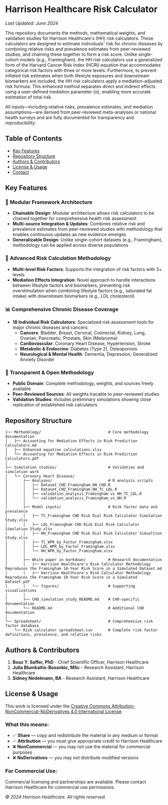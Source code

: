 # Harrison Healthcare Risk Calculator

*Last Updated: June 2024*

This repository documents the methods, mathematical weights, and validation studies for Harrison Healthcare's (HH) risk calculators. These calculators are designed to estimate individuals' risk for chronic diseases by combining relative risks and prevalence estimates from peer-reviewed studies, and chaining these together to form a risk score. Unlike single-cohort models (e.g., Framingham), the HH risk calculators use a generalized form of the Harvard Cancer Risk Index (HCRI) equation that accommodates categorical risk factors with three or more levels. Furthermore, to prevent inflated risk estimates when both lifestyle exposures and downstream biomarkers are included, the HH risk calculators apply a mediation-adjusted risk formula. This enhanced method separates direct and indirect effects using a user-defined mediation parameter (α), enabling more accurate estimation of total risk.

All inputs—including relative risks, prevalence estimates, and mediation assumptions—are derived from peer-reviewed meta-analyses or national health surveys and are fully documented for transparency and reproducibility.

## Table of Contents

- [Key Features](#key-features)
- [Repository Structure](#repository-structure)
- [Authors & Contributors](#authors--contributors)
- [License & Usage](#license--usage)
- [Contact](#contact)

## Key Features

### 🔧 **Modular Framework Architecture**
- **Chainable Design**: Modular architecture allows risk calculators to be chained together for comprehensive health risk assessment
- **Multi-source Integration & Updates**: Combines relative risk and prevalence estimates from peer-reviewed studies with methodology that enables continuous updates as new evidence emerges
- **Generalizable Design**: Unlike single-cohort datasets (e.g., Framingham), methodology can be applied across diverse populations

### 🧬 **Advanced Risk Calculation Methodology**
- **Multi-level Risk Factors**: Supports the integration of risk factors with 3+ levels
- **Mediation Effects Integration**: Novel approach to handle interactions between lifestyle factors and biomarkers, preventing risk overstimulation when combining lifestyle factors (e.g., saturated fat intake) with downstream biomarkers (e.g., LDL cholesterol)

### 📊 **Comprehensive Chronic Disease Coverage**
- **18 Individual Risk Calculators**: Specialized risk assessment tools for major chronic diseases and cancers:
  - **Cancers**: Bladder, Breast, Cervical, Colorectal, Kidney, Lung, Ovarian, Pancreatic, Prostate, Skin (Melanoma)
  - **Cardiovascular**: Coronary Heart Disease, Hypertension, Stroke
  - **Metabolic & Endocrine**: Diabetes (Type 2), Osteoporosis
  - **Neurological & Mental Health**: Dementia, Depression, Generalized Anxiety Disorder

### 🔬 **Transparent & Open Methodology**
- **Public Domain**: Complete methodology, weights, and sources freely available
- **Peer-Reviewed Sources**: All weights tracable to peer-reviewed studies
- **Validation Studies**: Includes preliminary simulations showing close replication of established risk calculators

## Repository Structure

```
├── Methodology/                              # Core methodology documentation
│   ├── Accounting for Mediation Effects in Risk Prediction Calculators.md
│   ├── Enhanced equation calculations.xlsx
│   └── Accounting for Mediation Effects in Risk Prediction Calculators.pdf
│
├── Simulation studies/                       # Validation and simulation work
│   └── Coronary Heart Disease/
│       ├── Analyses/                         # R analysis scripts
│       │   ├── Dataset_CHD_Framingham_HH_CHD.R
│       │   ├── Dataset_CHD_Framingham_HH_TC_LDL.R
│       │   ├── validation_analysis_Framingham vs HH_TC_LDL.R
│       │   └── validation_analysis_Framingham_vs_HH.R
│       │
│       ├── Model inputs/                     # Risk factor data and prevalence
│       │   ├── TC_Framingham CHD Risk Dial Risk Calculator Simulation Study.xlsx
│       │   ├── LDL_Framingham CHD Risk Dial Risk Calculator Simulation Study.xlsx
│       │   ├── HH_Framingham CHD Risk Dial Risk Calculator Simualtion Study.xlsx
│       │   ├── TC_WPR_by_Factor_Framingham.xlsx
│       │   ├── LDL_WPR_by_Factor_Framingham.xlsx
│       │   └── HH_WPR_by_Factor_Framingham.xlsx
│       │
│       ├── White paper in markdown/          # Research documentation
│       │   ├── Harrison Healthcare's Risk Calculator Methodology Reproduces the Framingham 10-Year Risk Score in a Simulated Dataset.md
│       │   ├── Harrison Healthcare's Risk Calculator Methodology Reproduces the Framingham 10-Year Risk Score in a Simulated Dataset.pdf
│       │   └── figures/                      # Supporting visualizations
│       │
│       ├── CHD_simulation_study_README.md    # CHD-specific documentation
│       └── README.md                         # Additional CHD documentation
│
└── Spreadsheet/                              # Comprehensive risk factor database
    └── Risk calculator spreadsheet.csv       # Complete risk factor definitions, prevalence, and relative risks
```

## Authors & Contributors

1. **Boaz Y. Saffer, PhD** - Chief Scientific Officer, Harrison Healthcare  
2. **Julia Blumkaitis-Bosankic, MSc** - Research Assistant, Harrison Healthcare
3. **Sidney Nedelmann, BA** - Research Assistant, Harrison Healthcare

## License & Usage

This work is licensed under the [Creative Commons Attribution-NonCommercial-NoDerivatives 4.0 International License](https://creativecommons.org/licenses/by-nc-nd/4.0/).

### What this means:
- ✅ **Share** — copy and redistribute the material in any medium or format
- ✅ **Attribution** — you must give appropriate credit to Harrison Healthcare
- ❌ **NonCommercial** — you may not use the material for commercial purposes
- ❌ **NoDerivatives** — you may not distribute modified versions

### For Commercial Use:
Commercial licensing and partnerships are available. Please contact Harrison Healthcare for commercial use permissions.

*© 2024 Harrison Healthcare. All rights reserved.*